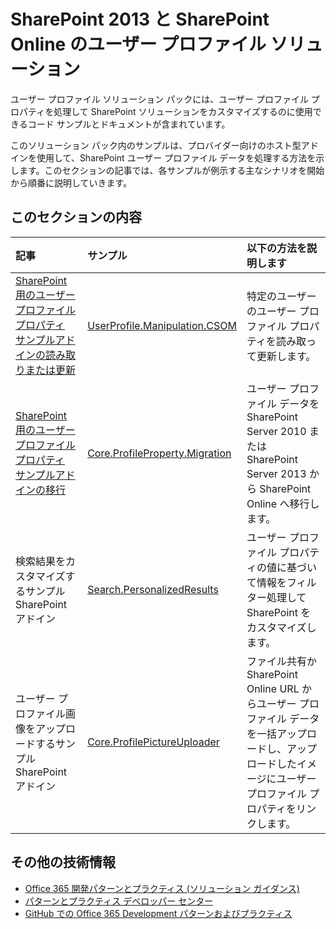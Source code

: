 # SharePoint 2013 と SharePoint Online のユーザー プロファイル ソリューション

ユーザー プロファイル ソリューション パックには、ユーザー プロファイル プロパティを処理して SharePoint ソリューションをカスタマイズするのに使用できるコード サンプルとドキュメントが含まれています。

このソリューション パック内のサンプルは、プロバイダー向けのホスト型アドインを使用して、SharePoint ユーザー プロファイル データを処理する方法を示します。このセクションの記事では、各サンプルが例示する主なシナリオを開始から順番に説明していきます。 

## このセクションの内容

|**記事**|**サンプル**|**以下の方法を説明します**|
|:-----|:-----|:-----|
|[SharePoint 用のユーザー プロファイル プロパティ サンプルアドインの読み取りまたは更新](Read-or-update-user-profile-properties-sample-app-for-SharePoint.md)|[UserProfile.Manipulation.CSOM](https://github.com/OfficeDev/PnP/tree/dev/Samples/UserProfile.Manipulation.CSOM)|特定のユーザーのユーザー プロファイル プロパティを読み取って更新します。 
|[SharePoint 用のユーザー プロファイル プロパティ サンプルアドインの移行](Migrate-user-profile-properties-sample-app-for-SharePoint.md)|[Core.ProfileProperty.Migration](https://github.com/OfficeDev/PnP/tree/dev/Samples/Core.ProfileProperty.Migration)|ユーザー プロファイル データを SharePoint Server 2010 または SharePoint Server 2013 から SharePoint Online へ移行します。
|検索結果をカスタマイズするサンプル SharePoint アドイン|[Search.PersonalizedResults](https://github.com/OfficeDev/PnP/tree/dev/Samples/Search.PersonalizedResults)|ユーザー プロファイル プロパティの値に基づいて情報をフィルター処理して SharePoint をカスタマイズします。 
|ユーザー プロファイル画像をアップロードするサンプル SharePoint アドイン|[Core.ProfilePictureUploader](https://github.com/OfficeDev/PnP/tree/dev/Samples/Core.ProfilePictureUploader)|ファイル共有か SharePoint Online URL からユーザー プロファイル データを一括アップロードし、アップロードしたイメージにユーザー プロファイル プロパティをリンクします。

## その他の技術情報 

* [Office 365 開発パターンとプラクティス (ソリューション ガイダンス)](Office-365-development-patterns-and-practices-solution-guidance.md)
* [パターンとプラクティス デベロッパー センター](http://dev.office.com/patterns-and-practices)
* [GitHub での Office 365 Development パターンおよびプラクティス](https://github.com/OfficeDev/PnP)
